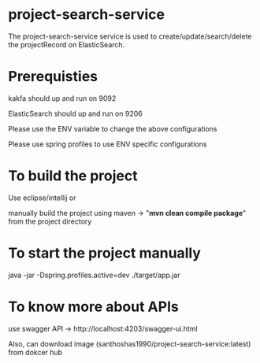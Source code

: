 # project-search-service

The project-search-service service is used to create/update/search/delete the projectRecord on ElasticSearch.

# Prerequisties
kakfa should up and run on 9092

ElasticSearch should up and run on 9206

Please use the ENV variable to change the above configurations

Please use spring profiles to use ENV specific configurations

# To build the project
Use eclipse/intellij or 

manually build the project using maven -> "**mvn clean compile package**" from the project directory

# To start the project manually
java -jar -Dspring.profiles.active=dev ./target/app.jar

# To know more about APIs
use swagger API -> http://localhost:4203/swagger-ui.html


Also, can download image (santhoshas1990/project-search-service:latest) from dokcer hub
